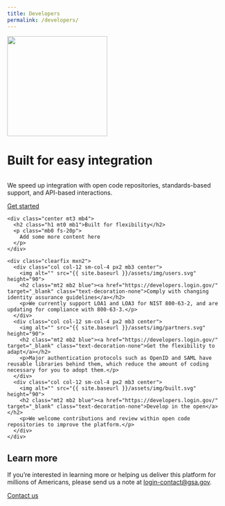```yaml
---
title: Developers
permalink: /developers/
---
```


<div class="bg-navy">
  <div class="container cntnr-wide px2 py5 clearfix">
    <img alt="" width="231" class="mt1 mx4 right md-show" src="{{ '/assets/img/playbook-landing.svg' | prepend: site.baseurl }}">
    <h1 class="mt0 mb1 white">
      Built for easy integration
    </h1><img alt="" class="mb3" src="{{ '/assets/img/hr-red-2.svg' | relative_url }}">
    <p class="mb3 overflow-hidden white fs-20p serif">
      We speed up integration with open code repositories, standards-based support, and API-based interactions.
    </p>
    <a href="https://developers.login.gov/" target="_blank" class="btn btn-primary btn-wide">Get started</a>
  </div>
</div>

<div class="bg-white">
  <div class="container cntnr-wide p2">

    <div class="center mt3 mb4">
      <h2 class="h1 mt0 mb1">Built for flexibility</h2>
      <p class="mb0 fs-20p">
        Add some more content here
      </p>
    </div>

    <div class="clearfix mxn2">
      <div class="col col-12 sm-col-4 px2 mb3 center">
        <img alt="" src="{{ site.baseurl }}/assets/img/users.svg" height="90">
        <h2 class="mt2 mb2 blue"><a href="https://developers.login.gov/" target="_blank" class="text-decoration-none">Comply with changing identity assurance guidelines</a></h2>
        <p>We currently support LOA1 and LOA3 for NIST 800-63-2, and are updating for compliance with 800-63-3.</p>
      </div>
      <div class="col col-12 sm-col-4 px2 mb3 center">
        <img alt="" src="{{ site.baseurl }}/assets/img/partners.svg" height="90">
        <h2 class="mt2 mb2 blue"><a href="https://developers.login.gov/" target="_blank" class="text-decoration-none">Get the flexibility to adapt</a></h2>
        <p>Major authentication protocols such as OpenID and SAML have reusable libraries behind them, which reduce the amount of coding necessary for you to adopt them.</p>
      </div>
      <div class="col col-12 sm-col-4 px2 mb3 center">
        <img alt="" src="{{ site.baseurl }}/assets/img/built.svg" height="90">
        <h2 class="mt2 mb2 blue"><a href="https://developers.login.gov/" target="_blank" class="text-decoration-none">Develop in the open</a></h2>
        <p>We welcome contributions and review within open code repositories to improve the platform.</p>
      </div>
    </div>
  </div>
</div>

<div class="bg-light-blue">
  <div class="container cntnr-wide px2 py3">
    <div class="clearfix">
      <div class="col-12 sm-col-10 mx-auto">
        <h2 class="mt1 mb2 red">Learn more</h2>
        <p class="mt0 fs-20p serif line-height-3">If you’re interested in learning more or helping us deliver this platform for millions of Americans, please send us a note at <a href="mailto:login-contact@gsa.gov?subject=login.gov">login-contact@gsa.gov</a>.</p>
        <div class="center">
          <a href="{{ site.baseurl }}/contact" class="btn btn-primary btn-wide mb2">Contact us</a>
        </div>
      </div>
    </div>
  </div>
</div>
